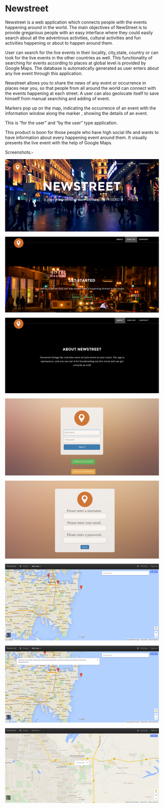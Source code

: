 # Newstreet

Newstreet is a web application which connects people with the events happening around in the world.
The main objectives of NewStreet is to provide gregarious people with an easy interface where they could easily search about all the adventrous activities, cultural activities and  fun activities happening or about to happen around them.

User can search for the live events in their locality, city,state, country or can look for the live events in the other countries as well. This functionality of searching for events according to places at global level is provided by Google Maps. The database is automatically generated as user enters about any live event through this application.

 

Newstreet allows you to share the news of any event or occurrence in places near you, so that people from all around the world can connect with the events happening at each street. A user can also geolocate itself to save himself from manual searching and adding of event.

Markers pop up on the map, indicating the occurrence of an event with the information window along the marker , showing the details of an event.   



This  is “for the user” and “by the user” type application.



This product is boon for those people who have high social life and wants to have information about every happening event around them. It visually presents the live event with the help of Google Maps.

Screenshots:-

![alt tag](https://github.com/nikskushwah/newStreet/blob/master/MINOR/tango_with_django_project/static/img/Main.png)

![alt tag](https://github.com/nikskushwah/newStreet/blob/master/MINOR/tango_with_django_project/static/img/2.png)

![alt tag](https://github.com/nikskushwah/newStreet/blob/master/MINOR/tango_with_django_project/static/img/3.png)

![alt tag](https://github.com/nikskushwah/newStreet/blob/master/MINOR/tango_with_django_project/static/img/4.png)

![alt tag](https://github.com/nikskushwah/newStreet/blob/master/MINOR/tango_with_django_project/static/img/5.png)

![alt tag](https://github.com/nikskushwah/newStreet/blob/master/MINOR/tango_with_django_project/static/img/6.png)

![alt tag](https://github.com/nikskushwah/newStreet/blob/master/MINOR/tango_with_django_project/static/img/7.png)

![alt tag](https://github.com/nikskushwah/newStreet/blob/master/MINOR/tango_with_django_project/static/img/8.png)
